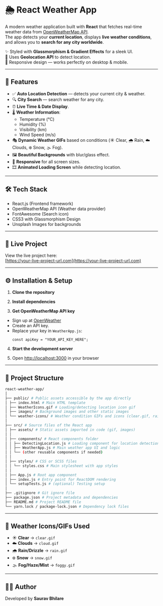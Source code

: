 # 🌦️ React Weather App

A modern weather application built with **React** that fetches real-time weather data from [OpenWeatherMap API](https://openweathermap.org/api).  
The app detects your **current location**, displays **live weather conditions**, and allows you to **search for any city worldwide**.

✨ Styled with **Glassmorphism & Gradient Effects** for a sleek UI.  
📍 Uses **Geolocation API** to detect location.  
🎨 Responsive design — works perfectly on desktop & mobile.

---

## 🚀 Features
- ✅ **Auto Location Detection** — detects your current city & weather.
- 🔍 **City Search** — search weather for any city.
- ⏰ **Live Time & Date Display**.
- 🌡️ **Weather Information**:
  - Temperature (°C)
  - Humidity (%)
  - Visibility (km)
  - Wind Speed (m/s)
- 🎭 **Dynamic Weather GIFs** based on conditions (☀️ Clear, 🌧️ Rain, ☁️ Clouds, ❄️ Snow, 🌫️ Fog).
- 🖼️ **Beautiful Backgrounds** with blur/glass effect.
- 📱 **Responsive** for all screen sizes.
- 🎞️ **Animated Loading Screen** while detecting location.

---

## 🛠️ Tech Stack
- React.js (Frontend framework)
- OpenWeatherMap API (Weather data provider)
- FontAwesome (Search icon)
- CSS3 with Glassmorphism Design
- Unsplash Images for backgrounds

---

## 🔗 Live Project

View the live project here:  
[https://your-live-project-url.com](https://your-live-project-url.com)

---

## ⚙️ Installation & Setup

1. **Clone the repository**

2. **Install dependencies**

3. **Get OpenWeatherMap API key**
- Sign up at [OpenWeather](https://openweathermap.org/)
- Create an API key.
- Replace your key in `WeatherApp.js`:
  ```
  const apiKey = "YOUR_API_KEY_HERE";
  ```

4. **Start the development server**


5. Open [http://localhost:3000](http://localhost:3000) in your browser

---

## 📂 Project Structure

```bash
react-weather-app/
│
├── public/ # Public assets accessible by the app directly
│ ├── index.html # Main HTML template
│ ├── WeatherIcons.gif # Loading/detecting location icon gif
│ ├── images/ # Background images and other static images
│ └── weather-icons/ # Weather condition GIFs and icons (clear.gif, rain.gif, etc.)
│
├── src/ # Source files of the React app
│ ├── assets/ # Static assets imported in code (gif, images)
│ │
│ ├── components/ # React components folder
│ │ ├── DetectingLocation.js # Loading component for location detection
│ │ ├── WeatherApp.js # Main weather app UI and logic
│ │ └── (other reusable components if needed)
│ │
│ ├── styles/ # CSS or SCSS files
│ │ └── styles.css # Main stylesheet with app styles
│ │
│ ├── App.js # Root app component
│ ├── index.js # Entry point for ReactDOM rendering
│ └── setupTests.js # (optional) Testing setup
│
├── .gitignore # Git ignore file
├── package.json # Project metadata and dependencies
├── README.md # Project README file
└── yarn.lock / package-lock.json # Dependency lock files
```


---

## 🎨 Weather Icons/GIFs Used
- ☀️ **Clear** → `clear.gif`
- ☁️ **Clouds** → `cloud.gif`
- 🌧️ **Rain/Drizzle** → `rain.gif`
- ❄️ **Snow** → `snow.gif`
- 🌫️ **Fog/Haze/Mist** → `foggy.gif`

---

## 👨‍💻 Author

Developed by **Saurav Bhilare**

